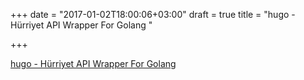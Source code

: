 +++
date = "2017-01-02T18:00:06+03:00"
draft = true
title = "hugo - Hürriyet API Wrapper For Golang "

+++

<p><a href="https://t.co/gXNDicMQx2">hugo - Hürriyet API Wrapper For Golang </a></p>
